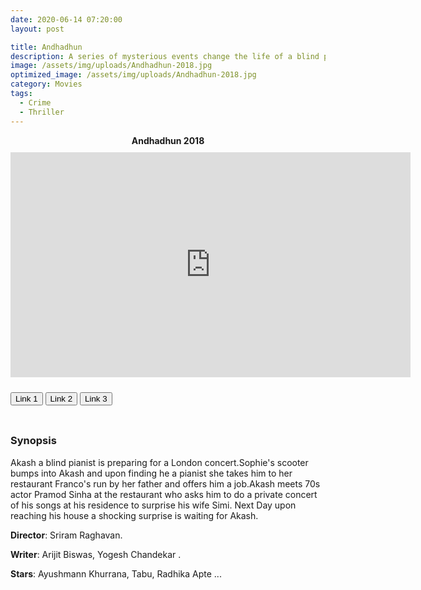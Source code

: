 ```yaml
---
date: 2020-06-14 07:20:00
layout: post

title: Andhadhun
description: A series of mysterious events change the life of a blind pianist, who must now report a crime that he should technically know nothing of.
image: /assets/img/uploads/Andhadhun-2018.jpg
optimized_image: /assets/img/uploads/Andhadhun-2018.jpg
category: Movies
tags:
  - Crime
  - Thriller
---
```

<link rel="stylesheet" type="text/css" href="/assets/css/player.css">

<div class="title-movie" style='text-align: center; font-weight: bold;'> Andhadhun 2018 </div>

<div style='width:100%; height:10px; position:relative; margin-left: auto; margin-right: auto; overflow: hidden;'></div>

<div class="video-wrapper">
<iframe id="myframe" scrolling="no" allowfullscreen="" frameborder="0"  height="360"
src="https://playhydrax.com/?v=evaTIojiQQ&sub=https://movies.xtapo.com/assets/sub/Andhadhun.2018.srt&sub-lang=English" width="640"></iframe>
</div>

<div style='width:100%; height:10px; position:relative; margin-left: auto; margin-right: auto; overflow: hidden;'></div>

<button class="button_link" onclick="link_1()">Link 1</button>
<button class="button_link" onclick="link_2()">Link 2</button>
<button class="button_link" onclick="link_3()">Link 3</button>

<div style='width:100%; height:10px; position:relative; margin-left: auto; margin-right: auto; overflow: hidden;'></div>

<script>
 var link1 = "https://playhydrax.com/?v=evaTIojiQQ&sub=https://movies.xtapo.com/assets/sub/Andhadhun.2018.srt&sub-lang=English"
 var link2 = "https://www.fembed.com/v/qyr1xaexg5q8zn0"
 var link3 = "https://gdriveplayer.me/embed2.php?link=w0kvoQKAhFXJ0tcvsOpKSA7SqoMD4Zsdz87wud5q57a6e%252FcT%252BzDIT%252BMXADWLjzh%252F0oq8IwM158XT%252FqY%252F3WkUgh92mXrZJuOehtR%252FGwl%252FmpOZOycB0uxX%252BPBMrnRfmPmf4xsv%252BcBDZp4qRH20eUYRc9Hna6TSLBjxPuwhvd6IYyNTB0PgcOHCfFeJImpWzZ4bC6KZfXotyXHHvcFMKz7%252FUOGPp4WY5NYhrH2lz50l2Ma4LdzlPPLj70MLVaOmQBHiE4A1wWU%252Bmrlvq1TLswzoVzEHCqeQuLObIdn7xq4oQJGQ%253D%253D"

 function link_1() {
 var x = document.getElementsByClassName("button_link");
 for (var i=0; i < x.length; i++)
 {x[i].classList.remove("button_link_clicked")}
 x[0].classList.add("button_link_clicked");
 document.getElementById("myframe").src = link1;}

 function link_2() {
 var x = document.getElementsByClassName("button_link");
 for (var i=0; i < x.length; i++)
 {x[i].classList.remove("button_link_clicked")}
 x[1].classList.add("button_link_clicked");
 document.getElementById("myframe").src = link2;}

 function link_3() {
 var x = document.getElementsByClassName("button_link");
 for (var i=0; i < x.length; i++)
 {x[i].classList.remove("button_link_clicked")}
 x[2].classList.add("button_link_clicked");
 document.getElementById("myframe").src = link3;}
</script>


### Synopsis
Akash a blind pianist is preparing for a London concert.Sophie's scooter bumps into Akash and upon finding he a pianist she takes him to her restaurant Franco's run by her father and offers him a job.Akash meets 70s actor Pramod Sinha at the restaurant who asks him to do a private concert of his songs at his residence to surprise his wife Simi. Next Day upon reaching his house a shocking surprise is waiting for Akash.      

**Director**: Sriram Raghavan.  

**Writer**: Arijit Biswas, Yogesh Chandekar .   

**Stars**:  Ayushmann Khurrana, Tabu, Radhika Apte ...      
